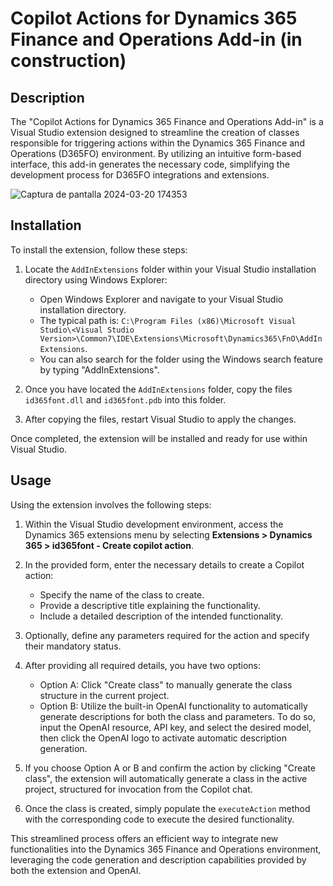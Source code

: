 # Copilot Actions for Dynamics 365 Finance and Operations Add-in (in construction)

## Description

The "Copilot Actions for Dynamics 365 Finance and Operations Add-in" is a Visual Studio extension designed to streamline the creation of classes responsible for triggering actions within the Dynamics 365 Finance and Operations (D365FO) environment. By utilizing an intuitive form-based interface, this add-in generates the necessary code, simplifying the development process for D365FO integrations and extensions.

![Captura de pantalla 2024-03-20 174353](https://github.com/iD365FOnt/d365fo_copilot/assets/103633861/71a12b37-153d-4cc3-b5d2-ff463646d911)

## Installation

To install the extension, follow these steps:

1. Locate the `AddInExtensions` folder within your Visual Studio installation directory using Windows Explorer:
   - Open Windows Explorer and navigate to your Visual Studio installation directory.
   - The typical path is: `C:\Program Files (x86)\Microsoft Visual Studio\<Visual Studio Version>\Common7\IDE\Extensions\Microsoft\Dynamics365\FnO\AddInExtensions`.
   - You can also search for the folder using the Windows search feature by typing "AddInExtensions".

2. Once you have located the `AddInExtensions` folder, copy the files `id365font.dll` and `id365font.pdb` into this folder.

3. After copying the files, restart Visual Studio to apply the changes.

Once completed, the extension will be installed and ready for use within Visual Studio.



## Usage

Using the extension involves the following steps:

1. Within the Visual Studio development environment, access the Dynamics 365 extensions menu by selecting **Extensions > Dynamics 365 > id365font - Create copilot action**.

2. In the provided form, enter the necessary details to create a Copilot action:
    - Specify the name of the class to create.
    - Provide a descriptive title explaining the functionality.
    - Include a detailed description of the intended functionality.

3. Optionally, define any parameters required for the action and specify their mandatory status.

4. After providing all required details, you have two options:
    - Option A: Click "Create class" to manually generate the class structure in the current project.
    - Option B: Utilize the built-in OpenAI functionality to automatically generate descriptions for both the class and parameters. To do so, input the OpenAI resource, API key, and select the desired model, then click the OpenAI logo to activate automatic description generation.

5. If you choose Option A or B and confirm the action by clicking "Create class", the extension will automatically generate a class in the active project, structured for invocation from the Copilot chat.

6. Once the class is created, simply populate the `executeAction` method with the corresponding code to execute the desired functionality.

This streamlined process offers an efficient way to integrate new functionalities into the Dynamics 365 Finance and Operations environment, leveraging the code generation and description capabilities provided by both the extension and OpenAI.

